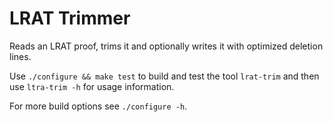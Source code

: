 # LRAT Trimmer

Reads an LRAT proof, trims it and optionally writes it with optimized deletion lines.

Use `./configure && make test` to build and test the tool `lrat-trim` and then use `ltra-trim
-h` for usage information.

For more build options see `./configure -h`.
